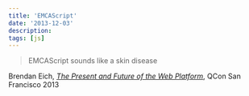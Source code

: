 ```yaml
---
title: 'EMCAScript'
date: '2013-12-03'
description:
tags: [js]
---
```


> EMCAScript sounds like a skin disease

Brendan Eich, [_The Present and Future of the Web Platform_](http://www.infoq.com/presentations/web-evolution-trends), QCon San Francisco 2013
